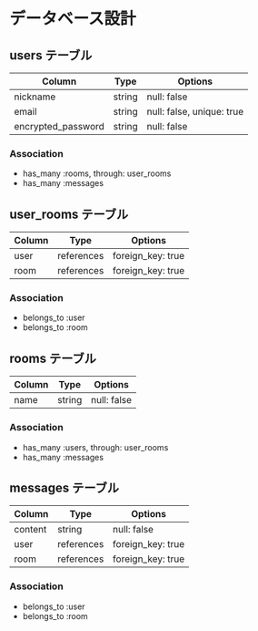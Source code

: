 # データベース設計

## users テーブル

| Column             | Type    | Options                   |
| ------------------ | ------- | ------------------------- |
| nickname           | string  | null: false               |
| email              | string  | null: false, unique: true |
| encrypted_password | string  | null: false               |

### Association

- has_many :rooms, through: user_rooms
- has_many :messages

## user_rooms テーブル
| Column | Type       | Options           |
| ------ | ---------- | ----------------- |
| user   | references | foreign_key: true |
| room   | references | foreign_key: true |

### Association

- belongs_to :user
- belongs_to :room

## rooms テーブル
| Column | Type   | Options     |
| ------ | ------ | ----------- |
| name   | string | null: false |

### Association

- has_many :users, through: user_rooms
- has_many :messages

## messages テーブル
| Column   | Type       | Options           |
| -------- | ---------- | ----------------- |
| content  | string     | null: false       |
| user     | references | foreign_key: true |
| room     | references | foreign_key: true |

### Association

- belongs_to :user
- belongs_to :room